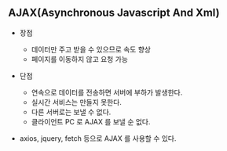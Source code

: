## AJAX(Asynchronous Javascript And Xml)

- 장점
    - 데이터만 주고 받을 수 있으므로 속도 향상
    - 페이지를 이동하지 않고 요청 가능

- 단점
    - 연속으로 데이터를 전송하면 서버에 부하가 발생한다.
    - 실시간 서비스는 만들지 못한다.
    - 다른 서버로는 보낼 수 없다.
    - 클라이언트 PC 로 AJAX 를 보낼 순 없다.

- axios, jquery, fetch 등으로 AJAX 를 사용할 수 있다.